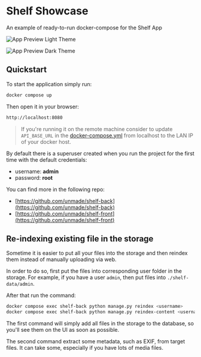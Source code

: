 # Shelf Showcase

An example of ready-to-run docker-compose for the Shelf App

![App Preview Light Theme](https://i.imgur.com/Hu8IJkE.png)

![App Preview Dark Theme](https://i.imgur.com/7qtplKF.png)

## Quickstart

To start the application simply run:

```bash
docker compose up
```

Then open it in your browser:

```bash
http://localhost:8080
```

> If you're running it on the remote machine consider to update `API_BASE_URL`
> in the [docker-compose.yml](./docker-compose.yml) from localhost to the LAN IP
> of your docker host.

By default there is a superuser created when you run the project for the first
time with the default credentials:

- username: **admin**
- password: **root**

You can find more in the following repo:

- [https://github.com/unmade/shelf-back](https://github.com/unmade/shelf-back)
- [https://github.com/unmade/shelf-front](https://github.com/unmade/shelf-front)

## Re-indexing existing file in the storage

Sometime it is easier to put all your files into the storage and then reindex
them instead of manually uploading via web.

In order to do so, first put the files into corresponding user folder in the storage.
For example, if you have a user `admin`, then put files into `./shelf-data/admin`.

After that run the command:

```bash
docker compose exec shelf-back python manage.py reindex <username>
docker compose exec shelf-back python manage.py reindex-content <username>
```

The first command will simply add all files in the storage to the database, so
you'll see them on the UI as soon as possible.

The second command extract some metadata, such as EXIF, from target files. It
can take some, especially if you have lots of media files.
